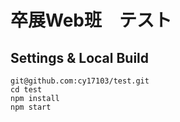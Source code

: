 # 卒展Web班　テスト

## Settings & Local Build
```
git@github.com:cy17103/test.git
cd test
npm install
npm start
```
